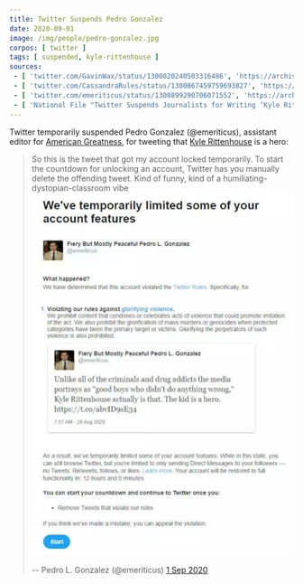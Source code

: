 ```yaml
---
title: Twitter Suspends Pedro Gonzalez
date: 2020-09-01
image: /img/people/pedro-gonzalez.jpg
corpos: [ twitter ]
tags: [ suspended, kyle-rittenhouse ]
sources:
 - [ 'twitter.com/GavinWax/status/1300820240503316486', 'https://archive.is/AEMML' ]
 - [ 'twitter.com/CassandraRules/status/1300867459759693827', 'https://archive.is/TMVfY' ]
 - [ 'twitter.com/emeriticus/status/1300899290706071552', 'https://archive.is/Ov6Z8' ]
 - [ 'National File "Twitter Suspends Journalists for Writing ‘Kyle Rittenhouse Did Nothing Wrong’" by Jack Hadfield (3 Sep 2020)', 'https://archive.is/CmaP6' ]
---
```


Twitter temporarily suspended Pedro Gonzalez (@emeriticus), assistant editor
for [American Greatness](https://amgreatness.com/), for tweeting that [Kyle
Rittenhouse](/context/kyle-rittenhouse/) is a hero:

> So this is the tweet that got my account locked temporarily. To start the
> countdown for unlocking an account, Twitter has you manually delete the
> offending tweet. Kind of funny, kind of a humiliating-dystopian-classroom
> vibe [![](notice.jpg)](notice.jpg)
>
> -- Pedro L. Gonzalez (@emeriticus) [1 Sep 2020](https://archive.is/Ov6Z8)
